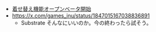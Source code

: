 - [着せ替え機能オープンベータ開始](https://vroid.com/news/4hjpwDhhIj8nqPwDf9IM4)
- https://x.com/games_inu/status/1847015167038836891
  - Substrate そんなにいいのか。今の終わったら試そう。